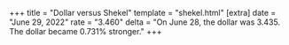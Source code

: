 +++
title = "Dollar versus Shekel"
template = "shekel.html"
[extra]
date = "June 29, 2022"
rate = "3.460"
delta = "On June 28, the dollar was 3.435. The dollar became 0.731% stronger."
+++
